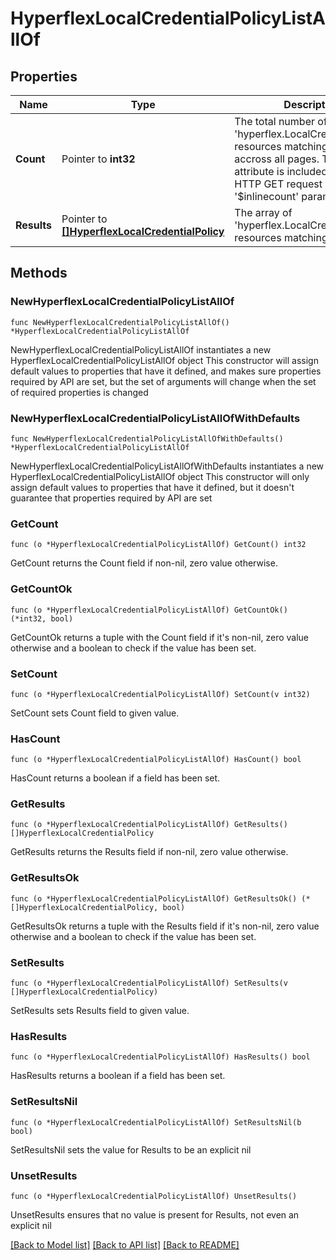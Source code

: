 # HyperflexLocalCredentialPolicyListAllOf

## Properties

Name | Type | Description | Notes
------------ | ------------- | ------------- | -------------
**Count** | Pointer to **int32** | The total number of &#39;hyperflex.LocalCredentialPolicy&#39; resources matching the request, accross all pages. The &#39;Count&#39; attribute is included when the HTTP GET request includes the &#39;$inlinecount&#39; parameter. | [optional] 
**Results** | Pointer to [**[]HyperflexLocalCredentialPolicy**](HyperflexLocalCredentialPolicy.md) | The array of &#39;hyperflex.LocalCredentialPolicy&#39; resources matching the request. | [optional] 

## Methods

### NewHyperflexLocalCredentialPolicyListAllOf

`func NewHyperflexLocalCredentialPolicyListAllOf() *HyperflexLocalCredentialPolicyListAllOf`

NewHyperflexLocalCredentialPolicyListAllOf instantiates a new HyperflexLocalCredentialPolicyListAllOf object
This constructor will assign default values to properties that have it defined,
and makes sure properties required by API are set, but the set of arguments
will change when the set of required properties is changed

### NewHyperflexLocalCredentialPolicyListAllOfWithDefaults

`func NewHyperflexLocalCredentialPolicyListAllOfWithDefaults() *HyperflexLocalCredentialPolicyListAllOf`

NewHyperflexLocalCredentialPolicyListAllOfWithDefaults instantiates a new HyperflexLocalCredentialPolicyListAllOf object
This constructor will only assign default values to properties that have it defined,
but it doesn't guarantee that properties required by API are set

### GetCount

`func (o *HyperflexLocalCredentialPolicyListAllOf) GetCount() int32`

GetCount returns the Count field if non-nil, zero value otherwise.

### GetCountOk

`func (o *HyperflexLocalCredentialPolicyListAllOf) GetCountOk() (*int32, bool)`

GetCountOk returns a tuple with the Count field if it's non-nil, zero value otherwise
and a boolean to check if the value has been set.

### SetCount

`func (o *HyperflexLocalCredentialPolicyListAllOf) SetCount(v int32)`

SetCount sets Count field to given value.

### HasCount

`func (o *HyperflexLocalCredentialPolicyListAllOf) HasCount() bool`

HasCount returns a boolean if a field has been set.

### GetResults

`func (o *HyperflexLocalCredentialPolicyListAllOf) GetResults() []HyperflexLocalCredentialPolicy`

GetResults returns the Results field if non-nil, zero value otherwise.

### GetResultsOk

`func (o *HyperflexLocalCredentialPolicyListAllOf) GetResultsOk() (*[]HyperflexLocalCredentialPolicy, bool)`

GetResultsOk returns a tuple with the Results field if it's non-nil, zero value otherwise
and a boolean to check if the value has been set.

### SetResults

`func (o *HyperflexLocalCredentialPolicyListAllOf) SetResults(v []HyperflexLocalCredentialPolicy)`

SetResults sets Results field to given value.

### HasResults

`func (o *HyperflexLocalCredentialPolicyListAllOf) HasResults() bool`

HasResults returns a boolean if a field has been set.

### SetResultsNil

`func (o *HyperflexLocalCredentialPolicyListAllOf) SetResultsNil(b bool)`

 SetResultsNil sets the value for Results to be an explicit nil

### UnsetResults
`func (o *HyperflexLocalCredentialPolicyListAllOf) UnsetResults()`

UnsetResults ensures that no value is present for Results, not even an explicit nil

[[Back to Model list]](../README.md#documentation-for-models) [[Back to API list]](../README.md#documentation-for-api-endpoints) [[Back to README]](../README.md)


